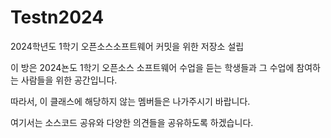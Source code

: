 # Testn2024
2024학년도 1학기 오픈소스소프트웨어 커밋을 위한 저장소 설립

이 방은 2024뇬도 1학기 오픈소스 소프트웨어 수업을 듣는 학생들과 그 수업에 참여하는 사람들을 위한 공간입니다.

따라서, 이 클래스에 해당하지 않는 멤버들은 나가주시기 바랍니다.

여기서는 소스코드 공유와 다양한 의견들을 공유하도록 하겠습니다.
